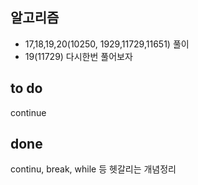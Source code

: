## 알고리즘
- 17,18,19,20(10250, 1929,11729,11651) 풀이
- 19(11729) 다시한번 풀어보자

## to do
continue

## done
continu, break, while 등 헷갈리는 개념정리

